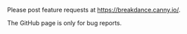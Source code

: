 Please post feature requests at https://breakdance.canny.io/.

The GitHub page is only for bug reports.
